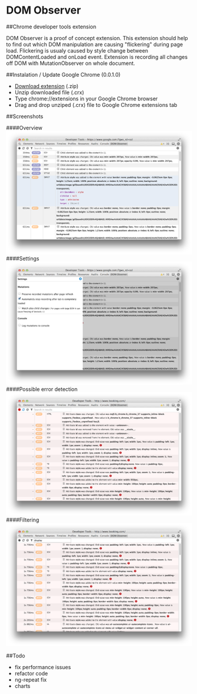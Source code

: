 DOM Observer
=======
##Chrome developer tools extension

DOM Observer is a proof of concept extension. This extension should help to find out which DOM manipulation are causing "flickering" during page load. Flickering is usualy caused by style change between DOMContentLoaded and onLoad event.
Extension is recording all changes off DOM with MutationObserver on whole document.
 
##Instalation / Update Google Chrome (0.0.1.0)
* [Download extension](https://github.com/ejci/Chrome-DOM-Observer/raw/master/releases/dom_observer_0.0.1.0.crx.zip) (.zip)
* Unzip downloaded file (.crx)
* Type chrome://extensions in your Google Chrome browser
* Drag and drop unziped (.crx) file to Google Chrome extensions tab

##Screenshots

####Overview
![Image](https://github.com/ejci/Chrome-DOM-Observer/raw/master/resources/screenshot_1.png "Logo Title Text 1")	
####Settings
![Image](https://github.com/ejci/Chrome-DOM-Observer/raw/master/resources/screenshot_2.png)	
####Possible error detection
![Image](https://github.com/ejci/Chrome-DOM-Observer/raw/master/resources/screenshot_3.png)	
####Filtering
![Image](https://github.com/ejci/Chrome-DOM-Observer/raw/master/resources/screenshot_4.png)	


##Todo
* fix performance issues
* refactor code
* ng-repeat fix 
* charts